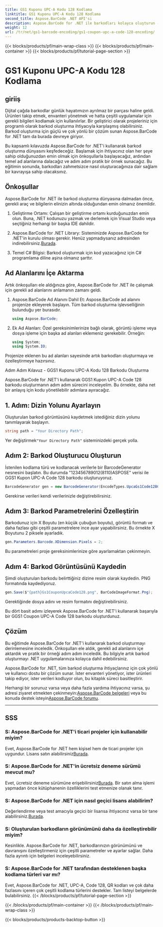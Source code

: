 ```yaml
---
title: GS1 Kuponu UPC-A Kodu 128 Kodlama
linktitle: GS1 Kuponu UPC-A Kodu 128 Kodlama
second_title: Aspose.BarCode .NET API'si
description: Aspose.BarCode for .NET ile barkodları kolayca oluşturun - Kapsamlı barkod oluşturma çözümünüz. Bu gün başlayacağım!
weight: 12
url: /tr/net/gs1-barcode-encoding/gs1-coupon-upc-a-code-128-encoding/
---
```


{{< blocks/products/pf/main-wrap-class >}}
{{< blocks/products/pf/main-container >}}
{{< blocks/products/pf/tutorial-page-section >}}

# GS1 Kuponu UPC-A Kodu 128 Kodlama


## giriiş

Dijital çağda barkodlar günlük hayatımızın ayrılmaz bir parçası haline geldi. Ürünleri takip etmek, envanteri yönetmek ve hatta çeşitli uygulamalar için gerekli bilgileri kodlamak için kullanılırlar. Bir geliştirici olarak projeleriniz için programlı olarak barkod oluşturma ihtiyacıyla karşılaşmış olabilirsiniz. Barkod oluşturma için güçlü ve çok yönlü bir çözüm sunan Aspose.BarCode for .NET tam da burada devreye giriyor.

Bu kapsamlı kılavuzda Aspose.BarCode for .NET'i kullanarak barkod oluşturma dünyasını keşfedeceğiz. Başlamak için ihtiyacınız olan her şeye sahip olduğunuzdan emin olmak için önkoşullarla başlayacağız, ardından temel ad alanlarına dalacağız ve adım adım pratik bir örnek sunacağız. Bu eğitimin sonunda, barkodları zahmetsizce nasıl oluşturacağınıza dair sağlam bir kavrayışa sahip olacaksınız.

## Önkoşullar

Aspose.BarCode for .NET ile barkod oluşturma dünyasına dalmadan önce, gerekli araç ve bilgilerin elinizin altında olduğundan emin olmanız önemlidir.

1. Geliştirme Ortamı: Çalışan bir geliştirme ortamı kurduğunuzdan emin olun. Buna, .NET kodunuzu yazmak ve derlemek için Visual Studio veya seçtiğiniz herhangi bir başka IDE dahildir.

2.  Aspose.BarCode for .NET Library: Sisteminizde Aspose.BarCode for .NET'in kurulu olması gerekir. Henüz yapmadıysanız adresinden indirebilirsiniz.[Burada](https://releases.aspose.com/barcode/net/).

3. Temel C# Bilgisi: Barkod oluşturmak için kod yazacağınız için C# programlama diline aşina olmanız şarttır.

## Ad Alanlarını İçe Aktarma

Artık önkoşulları ele aldığınıza göre, Aspose.BarCode for .NET ile çalışmak için gerekli ad alanlarını anlamanın zamanı geldi.

1. Aspose.BarCode Ad Alanını Dahil Et: Aspose.BarCode ad alanını projenize ekleyerek başlayın. Tüm barkod oluşturma işlevselliğinin bulunduğu yer burasıdır.

   ```csharp
   using Aspose.BarCode;
   ```

2. Ek Ad Alanları: Özel gereksinimlerinize bağlı olarak, görüntü işleme veya dosya işleme için başka ad alanları eklemeniz gerekebilir. Örneğin:

   ```csharp
   using System;
   using System.IO;
   ```

Projenize eklenen bu ad alanları sayesinde artık barkodları oluşturmaya ve özelleştirmeye hazırsınız.

Adım Adım Kılavuz - GGS1 Kuponu UPC-A Kodu 128 Barkodu Oluşturma

Aspose.BarCode for .NET'i kullanarak GGS1 Kupon UPC-A Code 128 barkodu oluşturmanın adım adım sürecini inceleyelim. Bu örnekte, daha net bir anlayış için kodu yönetilebilir adımlara ayıracağız.

## 1. Adım: Dizin Yolunu Ayarlayın

Oluşturulan barkod görüntüsünü kaydetmek istediğiniz dizin yolunu tanımlayarak başlayın.

```csharp
string path = "Your Directory Path";
```

 Yer değiştirmek`"Your Directory Path"` sisteminizdeki gerçek yolla.

## Adım 2: Barkod Oluşturucu Oluşturun

İstenilen kodlama türü ve kodlanacak verilerle bir BarcodeGenerator nesnesini başlatın. Bu durumda "123456789012(8110)ASPOSE" verisi ile GGS1 Kupon UPC-A Code 128 barkodu oluşturuyoruz.

```csharp
BarcodeGenerator gen = new BarcodeGenerator(EncodeTypes.UpcaGs1Code128Coupon, "123456789012(8110)ASPOSE");
```

Gerekirse verileri kendi verilerinizle değiştirebilirsiniz.

## Adım 3: Barkod Parametrelerini Özelleştirin

Barkodunuz için X Boyutu (en küçük çubuğun boyutu), görüntü formatı ve daha fazlası gibi çeşitli parametrelere ince ayar yapabilirsiniz. Bu örnekte X Boyutunu 2 piksele ayarladık.

```csharp
gen.Parameters.Barcode.XDimension.Pixels = 2;
```

Bu parametreleri proje gereksinimlerinize göre ayarlamaktan çekinmeyin.

## Adım 4: Barkod Görüntüsünü Kaydedin

Şimdi oluşturulan barkodu belirttiğiniz dizine resim olarak kaydedin. PNG formatında kaydediyoruz.

```csharp
gen.Save($"{path}Gs1CouponUpcaCode128.png", BarCodeImageFormat.Png);
```

Gerektiğinde dosya adını ve resim formatını değiştirebilirsiniz.

Bu dört basit adımı izleyerek Aspose.BarCode for .NET'i kullanarak başarıyla bir GGS1 Coupon UPC-A Code 128 barkodu oluşturdunuz.

## Çözüm

Bu eğitimde Aspose.BarCode for .NET'i kullanarak barkod oluşturmayı derinlemesine inceledik. Önkoşulları ele aldık, gerekli ad alanlarını içe aktardık ve pratik bir örneği adım adım inceledik. Bu bilgiyle artık barkod oluşturmayı .NET uygulamalarınıza kolayca dahil edebilirsiniz.

Aspose.BarCode for .NET, tüm barkod oluşturma ihtiyaçlarınız için çok yönlü ve kullanıcı dostu bir çözüm sunar. İster envanteri yönetiyor, ister ürünleri takip ediyor, ister verileri kodluyor olun, bu kitaplık süreci basitleştirir.

 Herhangi bir sorunuz varsa veya daha fazla yardıma ihtiyacınız varsa, şu adresi ziyaret etmekten çekinmeyin:[Aspose.BarCode belgeleri](https://reference.aspose.com/barcode/net/) veya bu konuda destek isteyin[Aspose.BarCode forumu](https://forum.aspose.com/c/barcode/13).

---

## SSS

### S: Aspose.BarCode for .NET'i ticari projeler için kullanabilir miyim?
 Evet, Aspose.BarCode for .NET hem kişisel hem de ticari projeler için uygundur. Lisans satın alabilirsiniz[Burada](https://purchase.aspose.com/buy).

### S: Aspose.BarCode for .NET'in ücretsiz deneme sürümü mevcut mu?
Evet, ücretsiz deneme sürümüne erişebilirsiniz[Burada](https://releases.aspose.com/). Bir satın alma işlemi yapmadan önce kütüphanenin özelliklerini test etmenize olanak tanır.

### S: Aspose.BarCode for .NET için nasıl geçici lisans alabilirim?
 Değerlendirme veya test amacıyla geçici bir lisansa ihtiyacınız varsa bir tane alabilirsiniz.[Burada](https://purchase.aspose.com/temporary-license/).

### S: Oluşturulan barkodların görünümünü daha da özelleştirebilir miyim?
Kesinlikle. Aspose.BarCode for .NET, barkodlarınızın görünümünü ve davranışını özelleştirmeniz için çeşitli parametreler ve ayarlar sağlar. Daha fazla ayrıntı için belgeleri inceleyebilirsiniz.

### S: Aspose.BarCode for .NET tarafından desteklenen başka kodlama türleri var mı?
Evet, Aspose.BarCode for .NET, UPC-A, Code 128, QR kodları ve çok daha fazlasını içeren çok çeşitli kodlama türlerini destekler. Tam listeyi belgelerde bulabilirsiniz.
{{< /blocks/products/pf/tutorial-page-section >}}

{{< /blocks/products/pf/main-container >}}
{{< /blocks/products/pf/main-wrap-class >}}

{{< blocks/products/products-backtop-button >}}
